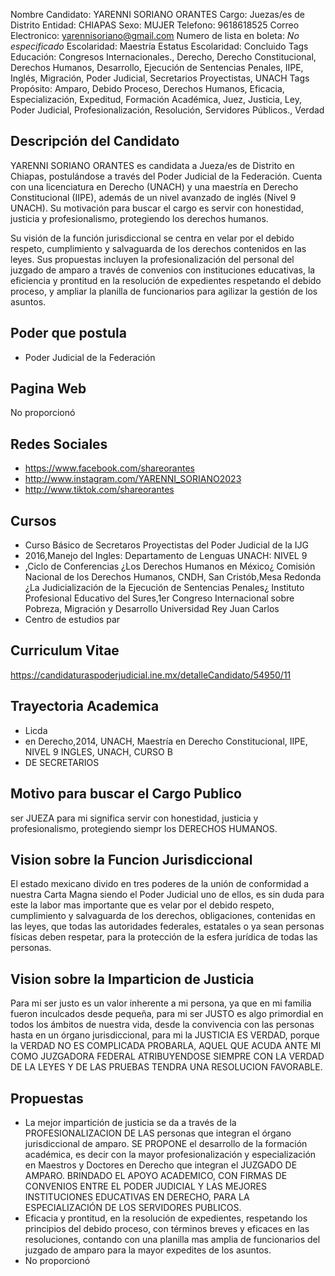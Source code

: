 Nombre Candidato: YARENNI SORIANO ORANTES
Cargo: Juezas/es de Distrito
Entidad: CHIAPAS
Sexo: MUJER
Telefono: 9618618525
Correo Electronico: yarennisoriano@gmail.com
Numero de lista en boleta: *No especificado*
Escolaridad: Maestría
Estatus Escolaridad: Concluido
Tags Educación: Congresos Internacionales., Derecho, Derecho Constitucional, Derechos Humanos, Desarrollo, Ejecución de Sentencias Penales, IIPE, Inglés, Migración, Poder Judicial, Secretarios Proyectistas, UNACH
Tags Propósito: Amparo, Debido Proceso, Derechos Humanos, Eficacia, Especialización, Expeditud, Formación Académica, Juez, Justicia, Ley, Poder Judicial, Profesionalización, Resolución, Servidores Públicos., Verdad


## Descripción del Candidato 

YARENNI SORIANO ORANTES es candidata a Jueza/es de Distrito en Chiapas, postulándose a través del Poder Judicial de la Federación. Cuenta con una licenciatura en Derecho (UNACH) y una maestría en Derecho Constitucional (IIPE), además de un nivel avanzado de inglés (Nivel 9 UNACH). Su motivación para buscar el cargo es servir con honestidad, justicia y profesionalismo, protegiendo los derechos humanos.

Su visión de la función jurisdiccional se centra en velar por el debido respeto, cumplimiento y salvaguarda de los derechos contenidos en las leyes. Sus propuestas incluyen la profesionalización del personal del juzgado de amparo a través de convenios con instituciones educativas, la eficiencia y prontitud en la resolución de expedientes respetando el debido proceso, y ampliar la planilla de funcionarios para agilizar la gestión de los asuntos.


## Poder que postula

- Poder Judicial de la Federación


## Pagina Web

No proporcionó


## Redes Sociales

- https://www.facebook.com/shareorantes
- http://www.instagram.com/YARENNI_SORIANO2023
- http://www.tiktok.com/shareorantes


## Cursos

- Curso Básico de Secretaros Proyectistas del Poder Judicial de la  IJG
- 2016,Manejo del Ingles: Departamento de Lenguas UNACH: NIVEL 9
- ,Ciclo de Conferencias ¿Los Derechos Humanos en México¿ Comisión Nacional de los Derechos Humanos, CNDH, San Cristób,Mesa Redonda ¿La Judicialización de la Ejecución de Sentencias Penales¿ Instituto Profesional Educativo del Sures,1er Congreso Internacional sobre Pobreza, Migración y Desarrollo Universidad Rey Juan Carlos
- Centro de estudios par


## Curriculum Vitae

https://candidaturaspoderjudicial.ine.mx/detalleCandidato/54950/11


## Trayectoria Academica

- Licda
- en Derecho,2014, UNACH, Maestría en Derecho Constitucional, IIPE, NIVEL 9 INGLES, UNACH, CURSO B
- DE SECRETARIOS


## Motivo para buscar el Cargo Publico

ser JUEZA para mi significa servir con honestidad, justicia y profesionalismo, protegiendo siempr los DERECHOS HUMANOS.


## Vision sobre la Funcion Jurisdiccional

El estado mexicano divido en tres poderes de la unión de conformidad a nuestra Carta Magna siendo el Poder Judicial uno de ellos, es sin duda para este la labor mas importante que es velar por el debido respeto, cumplimiento y salvaguarda de los derechos, obligaciones, contenidas en las leyes, que todas las autoridades federales, estatales o ya sean personas físicas deben respetar, para la protección de la esfera jurídica de todas las personas.


## Vision sobre la Imparticion de Justicia

Para mi ser justo es un valor inherente a mi persona, ya que en mi familia fueron inculcados desde pequeña, para mi ser JUSTO es algo primordial en todos los ámbitos de nuestra vida, desde la convivencia con las personas hasta en un órgano jurisdiccional, para mi la JUSTICIA ES VERDAD, porque la VERDAD NO ES COMPLICADA PROBARLA, AQUEL QUE ACUDA ANTE MI COMO JUZGADORA FEDERAL ATRIBUYENDOSE SIEMPRE CON LA VERDAD DE LA LEYES Y DE LAS PRUEBAS TENDRA UNA RESOLUCION FAVORABLE.


## Propuestas

- La mejor impartición de justicia se da a través de la PROFESIONALIZACION DE LAS personas que integran el órgano jurisdiccional de amparo. SE PROPONE el desarrollo de la formación académica, es decir con la mayor profesionalización y especialización en Maestros y Doctores en Derecho que integran el JUZGADO DE AMPARO. BRINDADO EL APOYO ACADEMICO, CON FIRMAS DE CONVENIOS ENTRE EL PODER JUDICIAL Y LAS MEJORES INSTITUCIONES EDUCATIVAS EN DERECHO, PARA LA ESPECIALIZACIÓN DE LOS SERVIDORES PUBLICOS.
- Eficacia y prontitud, en la resolución de expedientes, respetando los principios del debido proceso, con términos breves y eficaces en las resoluciones, contando con una planilla mas amplia de funcionarios del juzgado de amparo para la mayor expedites de los asuntos.
- No proporcionó

